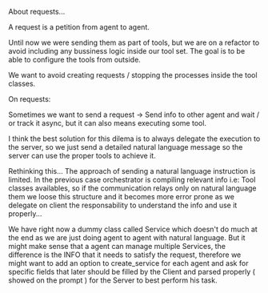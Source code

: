 About requests...

A request is a petition from agent to agent.

Until now we were sending them as part of tools, but we are on a refactor to avoid including any bussiness logic inside our tool set.
The goal is to be able to configure the tools from outside.

We want to avoid creating requests / stopping the processes inside the tool classes.

On requests:

Sometimes we want to send a request -> Send info to other agent and wait / or track it async, but it can also means executing some tool.

I think the best solution for this dilema is to always delegate the execution to the server, so we just send a detailed natural language message so the server can use the proper tools to achieve it.

Rethinking this... The approach of sending a natural language instruction is limited. In the previous case orchestrator is compiling relevant info i.e: Tool classes availables, so if the communication
relays only on natural language them we loose this structure and it becomes more error prone as we delegate on client the responsability to understand the info and use it properly...

We have right now a dummy class called Service which doesn't do much at the end as we are just doing agent to agent with natural language.
But it might make sense that a agent can manage multiple Services, the difference is the INFO that it needs to satisfy the request, therefore we might want to add an option to create_service
for each agent and ask for specific fields that later should be filled by the Client and parsed properly ( showed on the prompt ) for the Server to best perform his task.